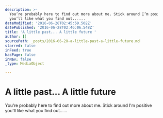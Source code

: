 ```yaml
---
description: >-
  You’re probably here to find out more about me. Stick around I’m positive
  you’ll like what you find out......
dateModified: '2016-06-28T02:45:59.502Z'
datePublished: '2016-06-28T02:46:06.548Z'
title: 'A little past... A little future '
author: []
sourcePath: _posts/2016-06-28-a-little-past-a-little-future.md
starred: false
inFeed: true
hasPage: false
inNav: false
_type: MediaObject

---
```

# A little past... A little future 

You're probably here to find out more about me. Stick around I'm positive you'll like what you find out......